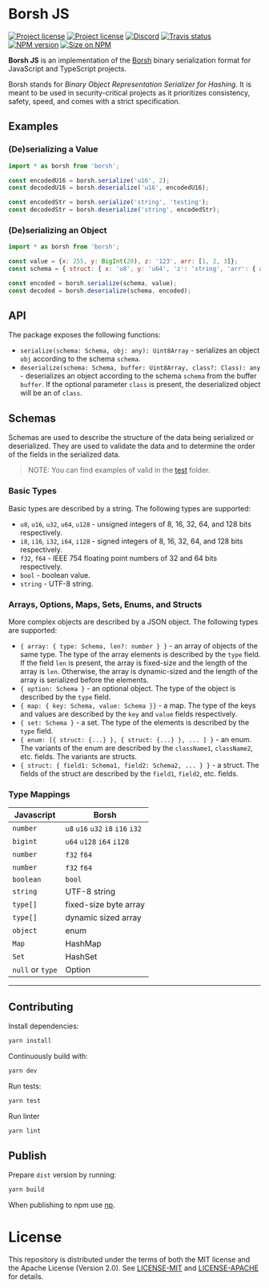 # Borsh JS

[![Project license](https://img.shields.io/badge/license-Apache2.0-blue.svg)](https://opensource.org/licenses/Apache-2.0)
[![Project license](https://img.shields.io/badge/license-MIT-blue.svg)](https://opensource.org/licenses/MIT)
[![Discord](https://img.shields.io/discord/490367152054992913?label=discord)](https://discord.gg/Vyp7ETM)
[![Travis status](https://travis-ci.com/near/borsh.svg?branch=master)](https://travis-ci.com/near/borsh-js)
[![NPM version](https://img.shields.io/npm/v/borsh.svg?style=flat-square)](https://npmjs.com/borsh)
[![Size on NPM](https://img.shields.io/bundlephobia/minzip/borsh.svg?style=flat-square)](https://npmjs.com/borsh)

**Borsh JS** is an implementation of the [Borsh] binary serialization format for
JavaScript and TypeScript projects.

Borsh stands for _Binary Object Representation Serializer for Hashing_. It is meant to be used in security-critical projects as it prioritizes consistency,
safety, speed, and comes with a strict specification.

## Examples

### (De)serializing a Value
```javascript
import * as borsh from 'borsh';

const encodedU16 = borsh.serialize('u16', 2);
const decodedU16 = borsh.deserialize('u16', encodedU16);

const encodedStr = borsh.serialize('string', 'testing');
const decodedStr = borsh.deserialize('string', encodedStr);
```

### (De)serializing an Object
```javascript
import * as borsh from 'borsh';

const value = {x: 255, y: BigInt(20), z: '123', arr: [1, 2, 3]};
const schema = { struct: { x: 'u8', y: 'u64', 'z': 'string', 'arr': { array: { type: 'u8' }}}};

const encoded = borsh.serialize(schema, value);
const decoded = borsh.deserialize(schema, encoded);
```

## API
The package exposes the following functions:
- `serialize(schema: Schema, obj: any): Uint8Array` - serializes an object `obj` according to the schema `schema`.
- `deserialize(schema: Schema, buffer: Uint8Array, class?: Class): any` - deserializes an object according to the schema `schema` from the buffer `buffer`. If the optional parameter `class` is present, the deserialized object will be an of `class`.

## Schemas
Schemas are used to describe the structure of the data being serialized or deserialized. They are used to
validate the data and to determine the order of the fields in the serialized data.

> NOTE: You can find examples of valid in the [test](./borsh-ts/test/utils.test.js) folder.

### Basic Types
Basic types are described by a string. The following types are supported:
- `u8`, `u16`, `u32`, `u64`, `u128` - unsigned integers of 8, 16, 32, 64, and 128 bits respectively.
- `i8`, `i16`, `i32`, `i64`, `i128` - signed integers of 8, 16, 32, 64, and 128 bits respectively.
- `f32`, `f64` - IEEE 754 floating point numbers of 32 and 64 bits respectively.
- `bool` - boolean value.
- `string` - UTF-8 string.

### Arrays, Options, Maps, Sets, Enums, and Structs
More complex objects are described by a JSON object. The following types are supported:
- `{ array: { type: Schema, len?: number } }` - an array of objects of the same type. The type of the array elements is described by the `type` field. If the field `len` is present, the array is fixed-size and the length of the array is `len`. Otherwise, the array is dynamic-sized and the length of the array is serialized before the elements.
- `{ option: Schema }` - an optional object. The type of the object is described by the `type` field.
- `{ map: { key: Schema, value: Schema }}` - a map. The type of the keys and values are described by the `key` and `value` fields respectively.
- `{ set: Schema }` - a set. The type of the elements is described by the `type` field.
- `{ enum: [{ struct: {...} }, { struct: {...} }, ... ] }` - an enum. The variants of the enum are described by the `className1`, `className2`, etc. fields. The variants are structs.
- `{ struct: { field1: Schema1, field2: Schema2, ... } }` - a struct. The fields of the struct are described by the `field1`, `field2`, etc. fields.

### Type Mappings

| Javascript       | Borsh                             |
|------------------|-----------------------------------|
| `number`         | `u8` `u16` `u32` `i8` `i16` `i32` |
| `bigint`         | `u64` `u128` `i64` `i128`         |
| `number`         | `f32` `f64`                       |
| `number`         | `f32` `f64`                       |
| `boolean`        | `bool`                            |
| `string`         | UTF-8 string                      |
| `type[]`         | fixed-size byte array             |
| `type[]`         | dynamic sized array               |
| `object`         | enum                              |
| `Map`            | HashMap                           |
| `Set`            | HashSet                           |
| `null` or `type` | Option                            |


---

## Contributing

Install dependencies:
```bash
yarn install
```

Continuously build with:
```bash
yarn dev
```

Run tests:
```bash
yarn test
```

Run linter
```bash
yarn lint
```
## Publish

Prepare `dist` version by running:
```bash
yarn build
```

When publishing to npm use [np](https://github.com/sindresorhus/np).

# License
This repository is distributed under the terms of both the MIT license and the Apache License (Version 2.0).
See [LICENSE-MIT](LICENSE-MIT.txt) and [LICENSE-APACHE](LICENSE-APACHE) for details.

[Borsh]:          https://borsh.io
